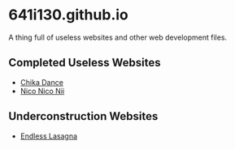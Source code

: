 # 641i130.github.io
A thing full of useless websites and other web development files.

## Completed Useless Websites
+ [Chika Dance](https://641i130.github.io/Chika/index.html)
+ [Nico Nico Nii](https://641i130.github.io/nico-nico-nii/index.html)

## Underconstruction Websites
+ [Endless Lasagna](https://641i130.github.io/endless-lasagna/index.html)
